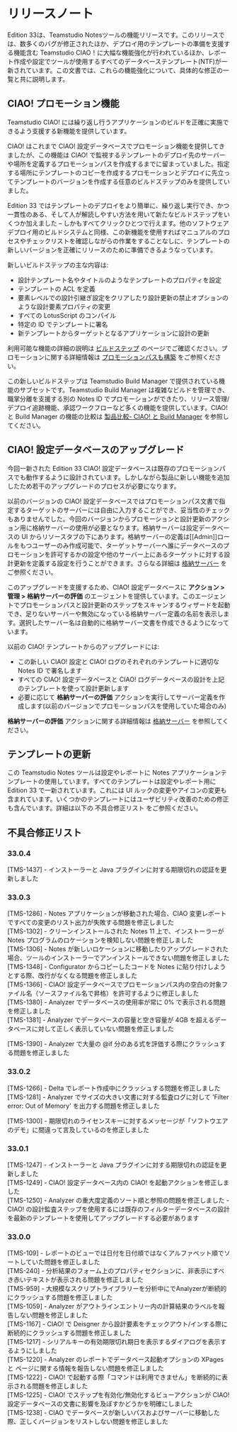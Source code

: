 # リリースノート

Edition 33は、Teamstudio Notesツールの機能リリースです。このリリースでは、数多くのバグが修正されたほか、デプロイ用のテンプレートの準備を支援する機能含む Teamstudio CIAO！に大幅な機能強化が行われているほか、レポート作成や設定でツールが使用するすべてのデータベーステンプレート(NTF)が一新されています。この文書では、これらの機能強化について、具体的な修正の一覧と共に説明します。

## CIAO! プロモーション機能
Teamstudio CIAO! には繰り返し行うアプリケーションのビルドを正確に実施できるよう支援する新機能を提供しています。

CIAO! はこれまで CIAO! 設定データベースでプロモーション機能を提供してきましたが、この機能は CIAO! で監視するテンプレートのデプロイ先のサーバーや場所を定義するプロモーションパスを作成するまでに留まっていました。指定する場所にテンプレートのコピーを作成するプロモーションとデプロイに先立ってテンプレートのバージョンを作成する任意のビルドステップのみを提供していました。

Edition 33 ではテンプレートのデプロイをより簡単に、繰り返し実行でき、かつ一貫性のある、そして人が解読しやすい方法を用いて新たなビルドステップをいくつか加えました – しかもすべてクリックひとつで行えます。他のソフトウェアデプロイ用のビルドシステムと同様、この新機能を使用すればマニュアルのプロセスやチェックリストを確認しながらの作業をすることなしに、テンプレートの新しいバージョンを正確にリリースのために準備できるようなっています。

新しいビルドステップの主な内容は:

* 設計テンプレート名やタイトルのようなテンプレートのプロパティを設定
* テンプレートの ACL を定義
* 要素レベルでの設計引継ぎ設定をクリアしたり設計更新の禁止オプションのような設計要素プロパティの変更
* すべての LotusScript のコンパイル
* 特定の ID でテンプレートに署名
* 新テンプレートからターゲットとなるアプリケーションに設計の更新

利用可能な機能の詳細の説明は [ビルドステップ](ciao/buildsteps.md) のページでご確認ください。プロモーションに関する詳細情報は [プロモーションパスも構築](ciao/promotionpaths.md) をご参照ください。

この新しいビルドステップは Teamstudio Build Manager で提供されている機能のサブセットです。Teamstudio Build Manager は複雑なビルドを管理でき、職掌分離を支援する別の Notes ID でプロモーションができたり、リリース管理/デプロイ追跡機能、承認ワークフローなど多くの機能を提供しています。CIAO! と Build Manager の機能の比較は [製品比較- CIAO! と Build Manager](ciao/promotioncompare.md) を参照してください。

## CIAO! 設定データベースのアップグレード
今回一新された Edition 33 CIAO! 設定データベースは既存のプロモーションパスでも動作するように設計されています。しかしながら製品に新しい機能を追加したため若干のアップグレードのプロセスが必要になります。

以前のバージョンの CIAO! 設定データベースではプロモーションパス文書で指定するターゲットのサーバーには自由に入力することができ、妥当性のチェックもありませんでした。今回のバージョンからプロモーションと設計更新のアクション用に格納サーバーの使用が必要となります。格納サーバーは設定データベースの UI からリソースタブの下にあります。格納サーバーの定義は[[Admin]]ロールをもつユーザーのみ作成可能で、ターゲットサーバーへ誰にデータベースのプロモーションを許可するかの設定や他のサーバー上にあるターゲットに対する設計更新を定義する設定を行うことができます。さらなる詳細は [格納サーバー](ciao/storedservers.md) をご参照ください。

このアップグレードを支援するため、CIAO! 設定データベースに **アクション > 管理 > 格納サーバーの評価** のエージェントを提供しています。このエージェントでプロモーションパスと設計更新のステップをスキャンするウィザードを起動でき、足りないサーバーや無効になっている格納サーバー定義の名前を表示します。選択したサーバー名は自動的に格納サーバー文書を作成できるようになっています。

以前の CIAO! テンプレートからのアップグレードには:

* この新しい CIAO! 設定と CIAO! ログのそれぞれのテンプレートに適切な Notes ID で署名します
* すべての CIAO! 設定データベースと CIAO! ログデータベースの設計を上記のテンプレートを使って設計更新します
* 必要に応じて **格納サーバーの評価** アクションを実行してサーバー定義を作成します(以前のバージョンでプロモーションパスを使用していた場合のみ)

**格納サーバーの評価** アクションに関する詳細情報は [格納サーバー](ciao/storedservers.md) を参照してください。

## テンプレートの更新
この Teamstudio Notes ツールは設定やレポートに Notes アプリケーションテンプレートの使用しています。すべてのテンプレートは設定やレポート用に Edition 33 で一新されています。これには UI ルックの変更やアイコンの変更も含まれています。いくつかのテンプレートにはユーザビリティ改善のための修正も含んでいます。詳細は以下の 不具合修正リスト をご参照ください。

## 不具合修正リスト
### 33.0.4
[TMS-1437] - インストーラーと Java プラグインに対する期限切れの認証を更新しました

### 33.0.3
[TMS-1286] - Notes アプリケーションが移動された場合、CIAO 変更レポートですべての変更のリスト出力が失敗する問題を修正しました  
[TMS-1302] - クリーンインストールされた Notes 11 上で、インストーラーが Notes プログラムのロケーションを検知しない問題を修正しました  
[TMS-1306] - Notes が新しいロケーションに移動したりアップグレードされた場合、ツールのインストーラーでアンインストールできない問題を修正しました  
[TMS-1348] - Configurator からコピーしたコードを Notes に貼り付けしようとする際、改行がなくなる問題を修正しました   
[TMS-1366] - CIAO! 設定データベースでプロモーションパス内の空白の対象ファイル名（ソースファイル名で昇格）を許可するように修正しました  
[TMS-1380] - Analyzer でデータベースの使用率が常に 0% で表示される問題を修正しました  
[TMS-1381] - Analyzer でデータベースの容量と空き容量が 4GB を超えるデータベースに対して正しく表示していない問題を修正しました
  
[TMS-1390] - Analyzer で大量の @if 分のある式を評価する際にクラッシュする問題を修正しました  

### 33.0.2
[TMS-1266] - Delta でレポート作成中にクラッシュする問題を修正しました  
[TMS-1281] - Analyzer でサイズの大きい文書に対する監査ログに対して 'Filter error: Out of Memory' を出力する問題を修正しました
  
[TMS-1300] - 期限切れのライセンスキーに対するメッセージが「ソフトウエアのデモ」に間違って言及しているのを修正しました  

### 33.0.1
[TMS-1247] - インストーラーと Java プラグインに対する期限切れの認証を更新しました  
[TMS-1249] - CIAO! 設定データベース内の CIAO! を起動アクションを修正しました  
[TMS-1250] - Analyzer の重大度定義のソート順と参照の問題を修正しました - CIAO! の設計監査ステップを使用するには既存のフィルターデータベースの設計を最新のテンプレートを使用してアップグレードする必要があります  

### 33.0.0
[TMS-109] - レポートのビューでは日付を日付順ではなくアルファベット順でソートしていた問題を修正しました  
[TMS-240] - 分析結果のフォーム上のプロパティセクションに、非表示にすべき赤いテキストが表示される問題を修正しました   
[TMS-959] - 大規模なスクリプトライブラリーを分析中にでAnalyzerが断続的にクラッシュする問題を修正しました  
[TMS-1059] - Analyzer がアウトラインエントリー内の計算結果のラベルを報告しない問題を修正しました   
[TMS-1167] - CIAO! で Deisgner から設計要素をチェックアウト/インする際に断続的にクラッシュする問題を修正しました  
[TMS-1217] - シリアルキーの有効期限切れ期日を表示するダイアログを表示するようにしました  
[TMS-1220] - Analyzer のレポートでデータベース起動オプションの XPages と ページに関する情報を報告しない問題を修正しました  
[TMS-1222] - CIAO! で起動する際「コマンドは利用できません」を断続的に表示される問題を修正しました  
[TMS-1225] - CIAO! でステップを有効化/無効化するビューアクションが CIAO! 設定データベースの文書に影響を及ぼすかどうかを明確にしました  
[TMS-1238] - CIAO でデータベースが新しいパスおよびサーバーに移動した際、正しくバージョンをリストしない問題を修正しました